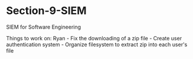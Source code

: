 # Section-9-SIEM
SIEM for Software Engineering

Things to work on:
Ryan
	- Fix the downloading of a zip file
	- Create user authentication system
	- Organize filesystem to extract zip into each user's file
